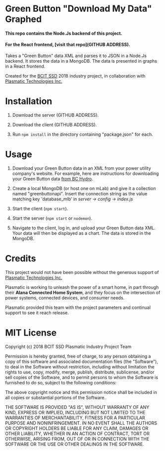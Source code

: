 # Green Button "Download My Data" Graphed

#### This repo contains the Node.Js backend of this project.
#### For the React frontend, [visit that repo](GITHUB ADDRESS).

Takes a "Green Button" data XML and parses it to JSON in a Node.Js backend. It stores the data in a MongoDB. The data is presented in graphs in a React frontend.

Created for the [BCIT SSD](https://www.bcit.ca/study/programs/699ccertt) 2018 industry project, in collaboration with [Plasmatic Technologies Inc.](https://www.plasmatic.ai/)

# Installation

1. Download the server (GITHUB ADDRESS).

2. Download the client (GITHUB ADDRESS).

3. Run `npm install` in the directory containing "package.json" for each.

# Usage

1. Download your Green Button data in an XML from your power utility company's website.
For example, here are instructions for downloading your Green Button data [from BC Hydro](https://www.bchydro.com/search.html?q=Where+can+I+get+my+billing+and+electricity+use+history%3F&qid=1348&ir_type=3).

2. Create a local MongoDB (or host one on mLab) and give it a collection named "greenbuttonapi".
Insert the connection string as the value matching key 'database_mlb' in *server -> config -> index.js*

3. Start the client (`npm start`).

4. Start the server (`npm start` or `nodemon`).

5. Navigate to the client, log in, and upload your Green Button data XML. Your data will then be displayed as a chart. The data is stored in the MongoDB.

# Credits

This project would not have been possible without the generous support of [Plasmatic Technologies Inc.](https://www.plasmatic.ai/)

Plasmatic is working to unleash the power of a smart home, in part through their **Alana Connected Home System**, and they focus on the intersection of power systems, connected devices, and consumer needs.

Plasmatic provided this team with the project parameters and continual support to see it reach release.

# MIT License

Copyright (c) 2018 BCIT SSD Plasmatic Industry Project Team

Permission is hereby granted, free of charge, to any person obtaining a copy
of this software and associated documentation files (the "Software"), to deal
in the Software without restriction, including without limitation the rights
to use, copy, modify, merge, publish, distribute, sublicense, and/or sell
copies of the Software, and to permit persons to whom the Software is
furnished to do so, subject to the following conditions:

The above copyright notice and this permission notice shall be included in all
copies or substantial portions of the Software.

THE SOFTWARE IS PROVIDED "AS IS", WITHOUT WARRANTY OF ANY KIND, EXPRESS OR
IMPLIED, INCLUDING BUT NOT LIMITED TO THE WARRANTIES OF MERCHANTABILITY,
FITNESS FOR A PARTICULAR PURPOSE AND NONINFRINGEMENT. IN NO EVENT SHALL THE
AUTHORS OR COPYRIGHT HOLDERS BE LIABLE FOR ANY CLAIM, DAMAGES OR OTHER
LIABILITY, WHETHER IN AN ACTION OF CONTRACT, TORT OR OTHERWISE, ARISING FROM,
OUT OF OR IN CONNECTION WITH THE SOFTWARE OR THE USE OR OTHER DEALINGS IN THE
SOFTWARE.